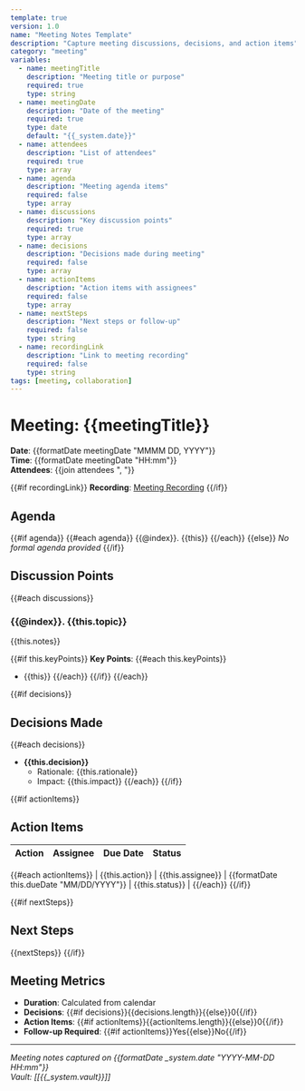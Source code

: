 ```yaml
---
template: true
version: 1.0
name: "Meeting Notes Template"
description: "Capture meeting discussions, decisions, and action items"
category: "meeting"
variables:
  - name: meetingTitle
    description: "Meeting title or purpose"
    required: true
    type: string
  - name: meetingDate
    description: "Date of the meeting"
    required: true
    type: date
    default: "{{_system.date}}"
  - name: attendees
    description: "List of attendees"
    required: true
    type: array
  - name: agenda
    description: "Meeting agenda items"
    required: false
    type: array
  - name: discussions
    description: "Key discussion points"
    required: true
    type: array
  - name: decisions
    description: "Decisions made during meeting"
    required: false
    type: array
  - name: actionItems
    description: "Action items with assignees"
    required: false
    type: array
  - name: nextSteps
    description: "Next steps or follow-up"
    required: false
    type: string
  - name: recordingLink
    description: "Link to meeting recording"
    required: false
    type: string
tags: [meeting, collaboration]
---
```


# Meeting: {{meetingTitle}}

**Date**: {{formatDate meetingDate "MMMM DD, YYYY"}}  
**Time**: {{formatDate meetingDate "HH:mm"}}  
**Attendees**: {{join attendees ", "}}

{{#if recordingLink}}
**Recording**: [Meeting Recording]({{recordingLink}})
{{/if}}

## Agenda

{{#if agenda}}
{{#each agenda}}
{{@index}}. {{this}}
{{/each}}
{{else}}
*No formal agenda provided*
{{/if}}

## Discussion Points

{{#each discussions}}
### {{@index}}. {{this.topic}}
{{this.notes}}

{{#if this.keyPoints}}
**Key Points**:
{{#each this.keyPoints}}
- {{this}}
{{/each}}
{{/if}}
{{/each}}

{{#if decisions}}
## Decisions Made

{{#each decisions}}
- **{{this.decision}}**
  - Rationale: {{this.rationale}}
  - Impact: {{this.impact}}
{{/each}}
{{/if}}

{{#if actionItems}}
## Action Items

| Action | Assignee | Due Date | Status |
|--------|----------|----------|---------|
{{#each actionItems}}
| {{this.action}} | {{this.assignee}} | {{formatDate this.dueDate "MM/DD/YYYY"}} | {{this.status}} |
{{/each}}
{{/if}}

{{#if nextSteps}}
## Next Steps

{{nextSteps}}
{{/if}}

## Meeting Metrics

- **Duration**: Calculated from calendar
- **Decisions**: {{#if decisions}}{{decisions.length}}{{else}}0{{/if}}
- **Action Items**: {{#if actionItems}}{{actionItems.length}}{{else}}0{{/if}}
- **Follow-up Required**: {{#if actionItems}}Yes{{else}}No{{/if}}

---
*Meeting notes captured on {{formatDate _system.date "YYYY-MM-DD HH:mm"}}*  
*Vault: [[{{_system.vault}}]]*